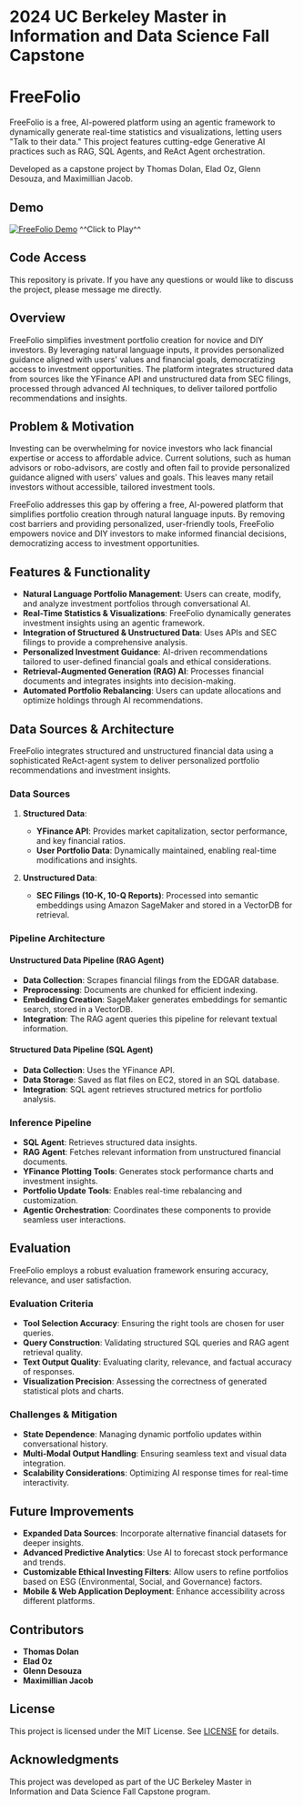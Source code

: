 # 2024 UC Berkeley Master in Information and Data Science Fall Capstone
# FreeFolio

FreeFolio is a free, AI-powered platform using an agentic framework to dynamically generate real-time statistics and visualizations, letting users "Talk to their data." This project features cutting-edge Generative AI practices such as RAG, SQL Agents, and ReAct Agent orchestration. 

Developed as a capstone project by Thomas Dolan, Elad Oz, Glenn Desouza, and Maximillian Jacob.

## Demo

[![FreeFolio Demo](https://www.ischool.berkeley.edu/sites/default/files/styles/fullscreen/public/2024-12/freefolio_screenshot_1.png?itok=fzqFgSTa)](https://www.youtube.com/watch?v=awNxFPPbwP4)
                                       ^^Click to Play^^

## Code Access

This repository is private. If you have any questions or would like to discuss the project, please message me directly.

## Overview

FreeFolio simplifies investment portfolio creation for novice and DIY investors. By leveraging natural language inputs, it provides personalized guidance aligned with users' values and financial goals, democratizing access to investment opportunities. The platform integrates structured data from sources like the YFinance API and unstructured data from SEC filings, processed through advanced AI techniques, to deliver tailored portfolio recommendations and insights.

## Problem & Motivation

Investing can be overwhelming for novice investors who lack financial expertise or access to affordable advice. Current solutions, such as human advisors or robo-advisors, are costly and often fail to provide personalized guidance aligned with users' values and goals. This leaves many retail investors without accessible, tailored investment tools.

FreeFolio addresses this gap by offering a free, AI-powered platform that simplifies portfolio creation through natural language inputs. By removing cost barriers and providing personalized, user-friendly tools, FreeFolio empowers novice and DIY investors to make informed financial decisions, democratizing access to investment opportunities.

## Features & Functionality

- **Natural Language Portfolio Management**: Users can create, modify, and analyze investment portfolios through conversational AI.
- **Real-Time Statistics & Visualizations**: FreeFolio dynamically generates investment insights using an agentic framework.
- **Integration of Structured & Unstructured Data**: Uses APIs and SEC filings to provide a comprehensive analysis.
- **Personalized Investment Guidance**: AI-driven recommendations tailored to user-defined financial goals and ethical considerations.
- **Retrieval-Augmented Generation (RAG) AI**: Processes financial documents and integrates insights into decision-making.
- **Automated Portfolio Rebalancing**: Users can update allocations and optimize holdings through AI recommendations.

## Data Sources & Architecture

FreeFolio integrates structured and unstructured financial data using a sophisticated ReAct-agent system to deliver personalized portfolio recommendations and investment insights.

### **Data Sources**

1. **Structured Data**:
   - **YFinance API**: Provides market capitalization, sector performance, and key financial ratios.
   - **User Portfolio Data**: Dynamically maintained, enabling real-time modifications and insights.

2. **Unstructured Data**:
   - **SEC Filings (10-K, 10-Q Reports)**: Processed into semantic embeddings using Amazon SageMaker and stored in a VectorDB for retrieval.

### **Pipeline Architecture**

#### **Unstructured Data Pipeline** (RAG Agent)
- **Data Collection**: Scrapes financial filings from the EDGAR database.
- **Preprocessing**: Documents are chunked for efficient indexing.
- **Embedding Creation**: SageMaker generates embeddings for semantic search, stored in a VectorDB.
- **Integration**: The RAG agent queries this pipeline for relevant textual information.

#### **Structured Data Pipeline** (SQL Agent)
- **Data Collection**: Uses the YFinance API.
- **Data Storage**: Saved as flat files on EC2, stored in an SQL database.
- **Integration**: SQL agent retrieves structured metrics for portfolio analysis.

### **Inference Pipeline**

- **SQL Agent**: Retrieves structured data insights.
- **RAG Agent**: Fetches relevant information from unstructured financial documents.
- **YFinance Plotting Tools**: Generates stock performance charts and investment insights.
- **Portfolio Update Tools**: Enables real-time rebalancing and customization.
- **Agentic Orchestration**: Coordinates these components to provide seamless user interactions.

## Evaluation

FreeFolio employs a robust evaluation framework ensuring accuracy, relevance, and user satisfaction.

### **Evaluation Criteria**
- **Tool Selection Accuracy**: Ensuring the right tools are chosen for user queries.
- **Query Construction**: Validating structured SQL queries and RAG agent retrieval quality.
- **Text Output Quality**: Evaluating clarity, relevance, and factual accuracy of responses.
- **Visualization Precision**: Assessing the correctness of generated statistical plots and charts.

### **Challenges & Mitigation**
- **State Dependence**: Managing dynamic portfolio updates within conversational history.
- **Multi-Modal Output Handling**: Ensuring seamless text and visual data integration.
- **Scalability Considerations**: Optimizing AI response times for real-time interactivity.

## Future Improvements

- **Expanded Data Sources**: Incorporate alternative financial datasets for deeper insights.
- **Advanced Predictive Analytics**: Use AI to forecast stock performance and trends.
- **Customizable Ethical Investing Filters**: Allow users to refine portfolios based on ESG (Environmental, Social, and Governance) factors.
- **Mobile & Web Application Deployment**: Enhance accessibility across different platforms.

## Contributors

- **Thomas Dolan**  
- **Elad Oz**  
- **Glenn Desouza**  
- **Maximillian Jacob**  

## License

This project is licensed under the MIT License. See [LICENSE](LICENSE) for details.

## Acknowledgments

This project was developed as part of the UC Berkeley Master in Information and Data Science Fall Capstone program.


